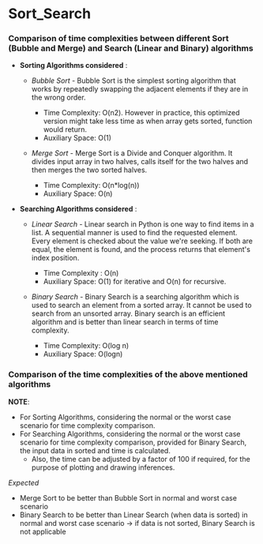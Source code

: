 # Sort_Search
### Comparison of time complexities between different Sort (Bubble and Merge) and Search (Linear and Binary) algorithms

- **Sorting Algorithms considered** :

  - *Bubble Sort* - Bubble Sort is the simplest sorting algorithm that works by repeatedly swapping the adjacent elements if they are in the wrong order.
    - Time Complexity:  O(n2). However in practice, this optimized version might take less time as when array gets sorted, function would return.
    - Auxiliary Space: O(1)

  - *Merge Sort* - Merge Sort is a Divide and Conquer algorithm. It divides input array in two halves, calls itself for the two halves and then merges the two sorted halves.
    - Time Complexity: O(n*log(n))
    - Auxiliary Space: O(n)
   
- **Searching Algorithms considered** :

  - *Linear Search* - Linear search in Python is one way to find items in a list. A sequential manner is used to find the requested element. Every element is checked about the value we're seeking. If both are equal, the element is found, and the process returns that element's index position.
    
    - Time Complexity : O(n)
    - Auxiliary Space: O(1) for iterative and O(n) for recursive.
   
  - *Binary Search* - Binary Search is a searching algorithm which is used to search an element from a sorted array. It cannot be used to search from an unsorted array. Binary search is an efficient algorithm and is better than linear search in terms of time complexity.
 
    - Time Complexity: O(log n)
    - Auxiliary Space: O(logn)


### Comparison of the time complexities of the above mentioned algorithms
**NOTE**: 
- For Sorting Algorithms, considering the normal or the worst case scenario for time complexity comparison.
- For Searching Algorithms, considering the normal or the worst case scenario for time complexity comparison, provided for Binary Search, the input data in sorted and time is calculated.
  - Also, the time can be adjusted by a factor of 100 if required, for the purpose of plotting and drawing inferences.

*Expected*
- Merge Sort to be better than Bubble Sort in normal and worst case scenario
- Binary Search to be better than Linear Search (when data is sorted) in normal and worst case scenario -> if data is not sorted, Binary Search is not applicable
